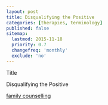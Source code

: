 ```yaml
---
layout: post
title: Disqualifying the Positive
categories: [therapies, terminology]
published: false
sitemap:
  lastmod: 2015-11-18
  priority: 0.7
  changefreq: 'monthly'
  exclude: 'no'
---
```


Title 

<span class="highlight">Disqualifying the Positive</span> 

<a href="/family-counselling/" title="family counselling">family counselling</a> 
